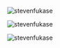 <!-- <p align="center">
  <img
    src="https://komarev.com/ghpvc/?username=stevenfukase&label=Profile%20views&color=0e75b6&style=flat"
    alt="stevenfukase"
  />
</p> -->

<p align="center">
  <img
    align="center"
    src="https://github-readme-stats.vercel.app/api/wakatime?username=stevenfukase&layout=compact"
    alt="stevenfukase"
  />
</p>

<p align="center">
  <img
    align="center"
    src="https://github-readme-stats.vercel.app/api?username=stevenfukase&theme=blue-green&show_icons=true&locale=en&count_private=true&hide=stars&include_all_commits=true"
    alt="stevenfukase"
  />
</p>
<!-- 
<p align="center">
  <img
    align="center"
    src="https://github-readme-stats.vercel.app/api/top-langs/?username=stevenfukase&theme=blue-green&layout=compact"
    alt="stevenfukase"
  />
</p> -->

<p align="center">
  <img
    align="center"
    src="https://github-readme-streak-stats.herokuapp.com/?user=stevenfukase&theme=highcontrast"
    alt="stevenfukase"
  />
</p>

